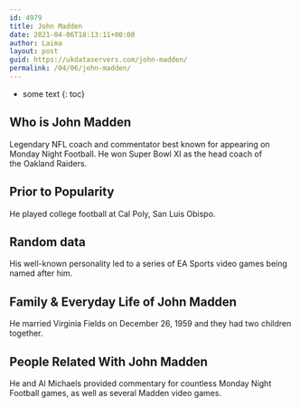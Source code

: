 ```yaml
---
id: 4979
title: John Madden
date: 2021-04-06T18:13:11+00:00
author: Laima
layout: post
guid: https://ukdataservers.com/john-madden/
permalink: /04/06/john-madden/
---
```


* some text
{: toc}


## Who is John Madden
                  
                  
                  
Legendary NFL coach and commentator best known for appearing on Monday Night Football. He won Super Bowl XI as the head coach of the Oakland Raiders.
                  
              
            
              
            
                
                
                
## Prior to Popularity
                  
                  
                  
He played college football at Cal Poly, San Luis Obispo.
                  
              
            
              
            
                
                
                
## Random data
                  
                  
                  
His well-known personality led to a series of EA Sports video games being named after him.
                  
              
            
              
            
                
                
                
## Family & Everyday Life of John Madden
                  
                  
                  
He married Virginia Fields on December 26, 1959 and they had two children together.
                  
              
            
              
            
                
                
                
## People Related With John Madden
                  
                  
                  
He and Al Michaels provided commentary for countless Monday Night Football games, as well as several Madden video games.
                  
              
            
              
            
                
              
            
              
              
            
            
              
            
          
          
          